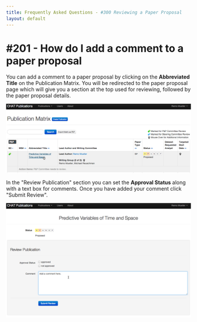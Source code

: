 ```yaml
---
title: Frequently Asked Questions - #300 Reviewing a Paper Proposal
layout: default
---
```


# #201 - How do I add a comment to a paper proposal

You can add a comment to a paper proposal by clicking on the **Abbreviated Title** on the Publication Matrix. You will be redirected to the paper proposal page which will give you a section at the top used for reviewing, followed by the paper proposal details.

![Publication Matrix - Click on the Publication](../screenshots/chatpub_how_to_add_comments01.png)

In the "Review Publication" section you can set the **Approval Status** along with a text box for comments.  Once you have added your comment click "Submit Review".

![Paper Proposal - Add a Comment](../screenshots/chatpub_how_to_add_comments02.png)
